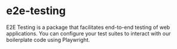 # e2e-testing

E2E Testing is a package that facilitates end-to-end testing of web applications. You can configure your test suites to interact with our boilerplate code using Playwright.
